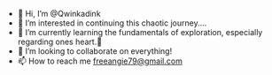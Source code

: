 - 👋 Hi, I’m @Qwinkadink
- 👀 I’m interested in continuing this chaotic journey....
- 🌱 I’m currently learning the fundamentals of exploration, especially regarding ones heart.💚
- 💞️ I’m looking to collaborate on everything! 
- 📫 How to reach me freeangie79@gmail.com

<!---
Qwinkadink/Qwinkadink is a ✨ special ✨ repository because its `README.md` (this file) appears on your GitHub profile.
You can click the Preview link to take a look at your changes.
--->
